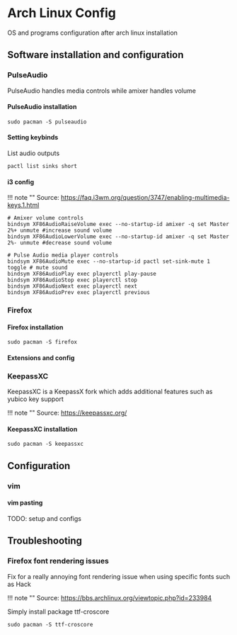 # Arch Linux Config

OS and programs configuration after arch linux installation

## Software installation and configuration


### PulseAudio
PulseAudio handles media controls while amixer handles volume

#### PulseAudio installation
```
sudo pacman -S pulseaudio
```

#### Setting keybinds

List audio outputs
```
pactl list sinks short
```

#### i3 config

!!! note ""
    Source: https://faq.i3wm.org/question/3747/enabling-multimedia-keys.1.html

```
# Amixer volume controls
bindsym XF86AudioRaiseVolume exec --no-startup-id amixer -q set Master 2%+ unmute #increase sound volume
bindsym XF86AudioLowerVolume exec --no-startup-id amixer -q set Master 2%- unmute #decrease sound volume

# Pulse Audio media player controls
bindsym XF86AudioMute exec --no-startup-id pactl set-sink-mute 1 toggle # mute sound
bindsym XF86AudioPlay exec playerctl play-pause
bindsym XF86AudioStop exec playerctl stop
bindsym XF86AudioNext exec playerctl next
bindsym XF86AudioPrev exec playerctl previous
```

### Firefox

#### Firefox installation
```
sudo pacman -S firefox
```

#### Extensions and config


### KeepassXC
KeepassXC is a KeepassX fork which adds additional features such as yubico key support

!!! note ""
    Source: https://keepassxc.org/

#### KeepassXC installation
```
sudo pacman -S keepassxc
```

## Configuration

### vim

#### vim pasting
TODO: setup and configs


## Troubleshooting

### Firefox font rendering issues
Fix for a really annoying font rendering issue when using specific fonts such as Hack

!!! note ""
    Source: https://bbs.archlinux.org/viewtopic.php?id=233984

Simply install package ttf-croscore
```
sudo pacman -S ttf-croscore
```